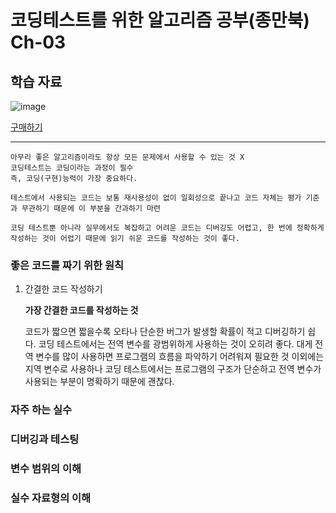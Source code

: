 # 코딩테스트를 위한 알고리즘 공부(종만북) Ch-03

## 학습 자료

![image](https://user-images.githubusercontent.com/78605779/182037391-4e99e351-c9fb-497d-9e56-27b2c1dacab4.png)

[구매하기](http://www.yes24.com/Product/Goods/8006522)

---

```
아무리 좋은 알고리즘이라도 항상 모든 문제에서 사용할 수 있는 것 X
코딩테스트는 코딩이라는 과정이 필수
즉, 코딩(구현)능력이 가장 중요하다.

테스트에서 사용되는 코드는 보통 재사용성이 없이 일회성으로 끝나고 코드 자체는 평가 기준과 무관하기 때문에 이 부분을 간과하기 마련

코딩 테스트뿐 아니라 실무에서도 복잡하고 어려운 코드는 디버깅도 어렵고, 한 번에 정확하게 작성하는 것이 어렵기 때문에 읽기 쉬운 코드를 작성하는 것이 좋다.
```

### 좋은 코드를 짜기 위한 원칙

1. 간결한 코드 작성하기

   **가장 간결한 코드를 작성하는 것**

   코드가 짧으면 짧을수록 오타나 단순한 버그가 발생할 확률이 적고 디버깅하기 쉽다. 코딩 테스트에서는 전역 변수를 광범위하게 사용하는 것이 오히려 좋다. 대게 전역 변수를 많이 사용하면 프로그램의 흐름을 파악하기 어려워져 필요한 것 이외에는 지역 변수로 사용하나 코딩 테스트에서는 프로그램의 구조가 단순하고 전역 변수가 사용되는 부분이 명확하기 때문에 괜찮다.

### 자주 하는 실수

### 디버깅과 테스팅

### 변수 범위의 이해

### 실수 자료형의 이해
